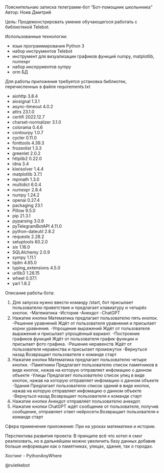 Пояснительнаю записка телеграмм-бот “Бот-помощник школьнника”
Автор: Ноев Дмитрий

Цель: Продемонстрировать умение обучающегося работать с библиотекой Telebot.

Использованные технологии:
- язык программирования Python 3
- набор инструментов Telebot
- инструмент для визуализации графиков функций numpy, matplotlib, numexpr
- набор инcnрументов sympy
- orm БД

Для работы приложения требуется установка библиотек, перечисленных в файле
requirements.txt
- aiohttp            3.8.4
- aiosignal          1.3.1
- async-timeout      4.0.2
- attrs              23.1.0
- certifi            2022.12.7
- charset-normalizer 3.1.0
- colorama           0.4.6
- contourpy          1.0.7
- cycler             0.11.0
- fonttools          4.39.3
- frozenlist         1.3.3
- greenlet           2.0.2
- httplib2           0.22.0
- idna               3.4
- kiwisolver         1.4.4
- matplotlib         3.7.1
- mpmath             1.3.0
- multidict          6.0.4
- numexpr            2.8.4
- numpy              1.24.2
- openai             0.27.4
- packaging          23.1
- Pillow             9.5.0
- pip                21.3.1
- pyparsing          3.0.9
- pyTelegramBotAPI   4.11.0
- python-dateutil    2.8.2
- requests           2.28.2
- setuptools         60.2.0
- six                1.16.0
- SQLAlchemy         2.0.9
- sympy              1.11.1
- tqdm               4.65.0
- typing_extensions  4.5.0
- urllib3            1.26.15
- wheel              0.37.1
- yarl               1.8.2

Описание работы бота:
1. Для запуска нужно ввести команду /start, бот присылает пользователю приветствие и предлагает клавиатуру и четырёх кнопок.
	-Математика
	-История
	-Анекдот
	-ChatGPT
2. Нажатие кнопки Математика предлагает пользователю пять кнопок.
    -Решение уравнений
        Ждёт от пользователя уравнения и присылает корни уравнения.
    -Упрощение выражений
        Ждёт от пользователя выражения и присылает упрощённый вариант.
    -Построение графиков функций
        Ждёт от пользователя график функции и присылает фото графика.
    -Решение неравенств
        Ждёт от пользователя неравнства и присылает промежуток
    -Вернуться назад
        Возвращает пользователя к команде старт
3. Нажатие кнопки Математика предлагает пользователю четыре кнопки.
    -Памятники
        Предлагает пользователю список памятников в виде кнопок, нажав на которую отправляет инфомацию о данном объекте
    -Улицы
        Предлагает пользователю список улиц в виде кнопок, нажав на которую отправляет инфомацию о данном объекте
    -Здания
        Предлагает пользователю список зданий в виде кнопок, нажав на которую отправляет инфомацию о данном объекте
    -Вернуться назад
        Возвращает пользователя к команде старт
4. Нажатие кнопки Анекдот отправляет пользователю анекдот.
5. Нажатие кнопки ChatGPT ждёт сообщение от пользователя, получив сообщение, отправляет ответ нейросети.Возвращает пользователя к команде старт

Сфера применения приложения:
При на уроках математики и истории.

Перспектива развития проекта:
В принципе всё что хотел я смог реализовать, но в дальнейшем можно увеличить базу данных добавив больше информации как о памятниках, улицах, здания, так о городах.

Хостинг - PythonAnyWhere

@ruletkebot
